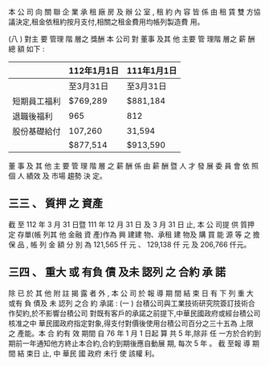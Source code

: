  本 公 司 向 關 聯 企 業 承 租 廠 房 及 辦 公 室 , 租 約 內 容 皆 係 由 租 賃 雙 方協議決定,租金依租約按月支付,相關之租金費用均帳列製造費 用。

(八 ) 對主 要 管理 階 層之 獎酬 本 公司 對 董事 及其 他 主要 管 理階 層之 薪 酬總 額 如下 :

|              | 112年1月1日   | 111年1月1日   |
|--------------|---------------|---------------|
|              | 至3月31日     | 至3月31日     |
| 短期員工福利 | $769,289      | $881,184      |
| 退職後福利   | 965           | 812           |
| 股份基礎給付 | 107,260       | 31,594        |
|              | $877,514      | $913,590      |

 董 事 及 其 他 主 要 管 理 階 層 之 薪 酬 係 由 薪 酬 暨 人 才 發 展 委 員 會 依 照個 人 績效 及 市場 趨勢 決 定。

## 三三 、 質押 之 資產

 截 至 112 年 3 月 31 日暨 111 年 12 月 31 日 及 3 月 31 日 止, 本 公 司提 供 質押 定 存單(帳 列其 他 金融 資 產)作為 興 建建 物、承租 建 物及 購 買 能 源 等 之 擔 保 品 , 帳 列 金 額 分 別 為 121,565 仟 元 、 129,138 仟 元 及 206,766 仟元。

## 三四 、 重大 或 有負 債 及未 認列 之 合約 承 諾

 除 已 於 其 他 附 註 揭 露 者 外 , 本 公 司 於 報 導 期 間 結 束 日 有 下 列 重 大 或有 負 債及 未 認列 之合 約 承諾 :
(一 ) 台積公司與工業技術研究院簽訂技術合作契約,於不影響台積公司 對既有客戶的承諾之前提下,中華民國政府或經台積公司核准之中 華民國政府指定對象,得支付對價後使用台積公司百分之三十五為 上限 之 產能。本 合 約有 效 期間 自 76 年 1 月 1 日起 算 共 5 年,除非 任 一方於合約到期前一年通知他方終止本合約,合約到期後應自動展 期, 每次 5 年 。 截 至報 導 期間 結 束日 止, 中 華民 國 政府 未行 使 該權 利。